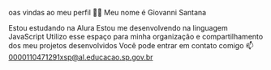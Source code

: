 oas vindas ao meu perfil 💙💙
Meu nome é Giovanni Santana

Estou estudando na Alura
Estou me desenvolvendo na linguagem JavaScript
Utilizo esse espaço para minha organização e compartilhamento dos meu projetos desenvolvidos
Você pode entrar em contato comigo 📫
0000110471291xsp@al.educacao.sp.gov.br
